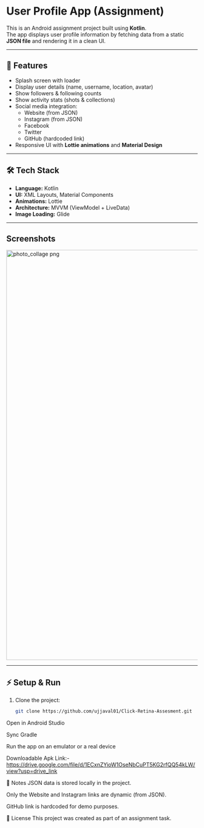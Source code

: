 # User Profile App (Assignment)

This is an Android assignment project built using **Kotlin**.  
The app displays user profile information by fetching data from a static **JSON file** and rendering it in a clean UI.

---

## 🚀 Features
- Splash screen with loader  
- Display user details (name, username, location, avatar)  
- Show followers & following counts  
- Show activity stats (shots & collections)  
- Social media integration:
  - Website (from JSON)
  - Instagram (from JSON)
  - Facebook
  - Twitter
  - GitHub (hardcoded link)  
- Responsive UI with **Lottie animations** and **Material Design**  

---

## 🛠️ Tech Stack
- **Language:** Kotlin  
- **UI:** XML Layouts, Material Components  
- **Animations:** Lottie  
- **Architecture:** MVVM (ViewModel + LiveData)  
- **Image Loading:** Glide  

---

## Screenshots
<img width="1920" height="1080" alt="photo_collage png" src="https://github.com/user-attachments/assets/ff23137c-3f0d-4bf8-833c-92d0db0ee379" />






---

## ⚡ Setup & Run
1. Clone the project:
   ```bash
   git clone https://github.com/ujjaval01/Click-Retina-Assesment.git
Open in Android Studio

Sync Gradle

Run the app on an emulator or a real device

Downloadable Apk Link:-  https://drive.google.com/file/d/1ECxnZYioW1OseNbCuPT5KG2rfQQ54kLW/view?usp=drive_link

🎯 Notes
JSON data is stored locally in the project.

Only the Website and Instagram links are dynamic (from JSON).

GitHub link is hardcoded for demo purposes.

📜 License
This project was created as part of an assignment task.
